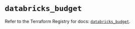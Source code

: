 # `databricks_budget`

Refer to the Terraform Registry for docs: [`databricks_budget`](https://registry.terraform.io/providers/databricks/databricks/1.86.0/docs/resources/budget).
